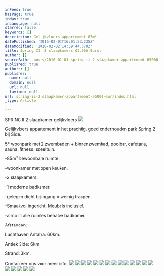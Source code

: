 ```yaml
---
inFeed: true
hasPage: true
inNav: true
inLanguage: null
starred: false
keywords: []
description: Gelijkvloers appartement 85m²
datePublished: '2016-02-03T16:01:53.235Z'
dateModified: '2016-02-02T14:59:44.370Z'
title: Spring II  2 slaapkamers 65.000 Euro.
author: []
sourcePath: _posts/2016-02-01-spring-ii-2-slaapkamer-appartement-65000-eur.md
published: true
authors: []
publisher:
  name: null
  domain: null
  url: null
  favicon: null
url: spring-ii-2-slaapkamer-appartement-65000-eur/index.html
_type: Article

---
```

SPRING II   2 slaapkamer gelijkvloers
![](https://the-grid-user-content.s3-us-west-2.amazonaws.com/9999cd52-75ad-4cbd-ae9d-a9bcff9e815b.JPG)

Gelijkvloers appartement in het prachtig, goed onderhouden park Spring 2 bij Side.

5\* woonpark met 2 zwembaden + binnenzwembad, poolbar, cafetaria, sauna, fitness, speeltuin.

-85m² bewoonbare ruimte.

-woonkamer met open keuken.

-2 slaapkamers.

-1 moderne badkamer.

-gelegen dicht bij ingang = weinig trappen.

-Smaakvol ingericht. Meubels inclusief.

-airco in alle ruimtes behalve badkamer.

Afstanden:

Luchthaven Antalya: 60km.

Antiek Side: 6km.

Strand: 3km.

Contacteer ons voor meer info.
![](https://the-grid-user-content.s3-us-west-2.amazonaws.com/697f4665-cd58-4c79-bb4b-b88f05197349.JPG)
![](https://the-grid-user-content.s3-us-west-2.amazonaws.com/33256794-8901-4191-8fd9-3d3f1a174927.JPG)
![](https://the-grid-user-content.s3-us-west-2.amazonaws.com/8eb4b3f1-84db-4355-962d-a4e5a8617f81.JPG)
![](https://the-grid-user-content.s3-us-west-2.amazonaws.com/f95a2160-e803-40e7-b915-f7abde753ed7.JPG)
![](https://the-grid-user-content.s3-us-west-2.amazonaws.com/49c2476a-63cf-4d16-9d5e-867bfbac58c7.JPG)
![](https://the-grid-user-content.s3-us-west-2.amazonaws.com/dd50ee6f-907b-4e3e-86aa-ecd7bfca8b3b.JPG)
![](https://the-grid-user-content.s3-us-west-2.amazonaws.com/7cb61612-8c1c-4ebf-a763-b588b0f05874.JPG)
![](https://the-grid-user-content.s3-us-west-2.amazonaws.com/d81c0448-dd73-4531-9eaa-866b302abb15.JPG)
![](https://the-grid-user-content.s3-us-west-2.amazonaws.com/9c31d4b2-1b71-432c-8812-168d531bea62.JPG)
![](https://the-grid-user-content.s3-us-west-2.amazonaws.com/25699ead-2ee5-4640-9fbb-37680f9e1f36.JPG)
![](https://the-grid-user-content.s3-us-west-2.amazonaws.com/c15e4aa7-b640-447f-8ea4-787fcc660c5c.JPG)
![](https://the-grid-user-content.s3-us-west-2.amazonaws.com/ad7305d0-18bc-4ff1-9816-a43f1916c5c6.JPG)
![](https://the-grid-user-content.s3-us-west-2.amazonaws.com/d6aee22d-9f10-429e-a187-ecc1e9ca1592.JPG)
![](https://the-grid-user-content.s3-us-west-2.amazonaws.com/bc37ff9b-23a4-4759-bea6-9d99eb575fdb.JPG)
![](https://the-grid-user-content.s3-us-west-2.amazonaws.com/6e666bb6-0c44-473c-8d02-6fc03875627a.JPG)
![](https://the-grid-user-content.s3-us-west-2.amazonaws.com/35fc6330-54d0-4783-acfb-6613dd019fdf.JPG)
![](https://the-grid-user-content.s3-us-west-2.amazonaws.com/3f826541-32c2-4d85-86f6-25942e323efe.JPG)
![](https://the-grid-user-content.s3-us-west-2.amazonaws.com/c858bbc3-e10c-4479-a5f1-6def2e0b8085.JPG)
![](https://the-grid-user-content.s3-us-west-2.amazonaws.com/0d82ca42-bea5-4ebf-a827-c501979def9d.JPG)